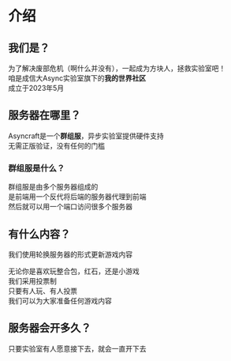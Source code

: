 # 介绍

## 我们是？

为了解决废部危机（啊什么并没有），一起成为方块人，拯救实验室吧！  
咱是成信大Async实验室旗下的**我的世界社区**  
成立于2023年5月

## 服务器在哪里？

Asyncraft是一个**群组服**，异步实验室提供硬件支持  
无需正版验证，没有任何的门槛

### 群组服是什么？

群组服是由多个服务器组成的  
是前端用一个反代将后端的服务器代理到前端  
然后就可以用一个端口访问很多个服务器

## 有什么内容？

我们使用轮换服务器的形式更新游戏内容

无论你是喜欢玩整合包，红石，还是小游戏  
我们采用投票制  
只要有人玩、有人投票  
我们可以为大家准备任何游戏内容

## 服务器会开多久？

只要实验室有人愿意接下去，就会一直开下去
